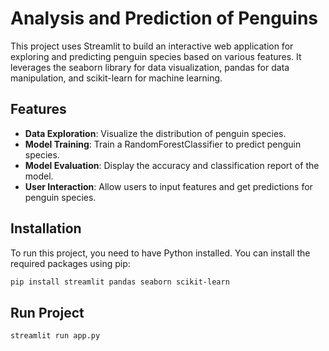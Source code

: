 # Analysis and Prediction of Penguins

This project uses Streamlit to build an interactive web application for exploring and predicting penguin species based on various features. It leverages the seaborn library for data visualization, pandas for data manipulation, and scikit-learn for machine learning.

## Features

- **Data Exploration**: Visualize the distribution of penguin species.
- **Model Training**: Train a RandomForestClassifier to predict penguin species.
- **Model Evaluation**: Display the accuracy and classification report of the model.
- **User Interaction**: Allow users to input features and get predictions for penguin species.

## Installation

To run this project, you need to have Python installed. You can install the required packages using pip:

```sh
pip install streamlit pandas seaborn scikit-learn
```

## Run Project
```sh
streamlit run app.py
```
